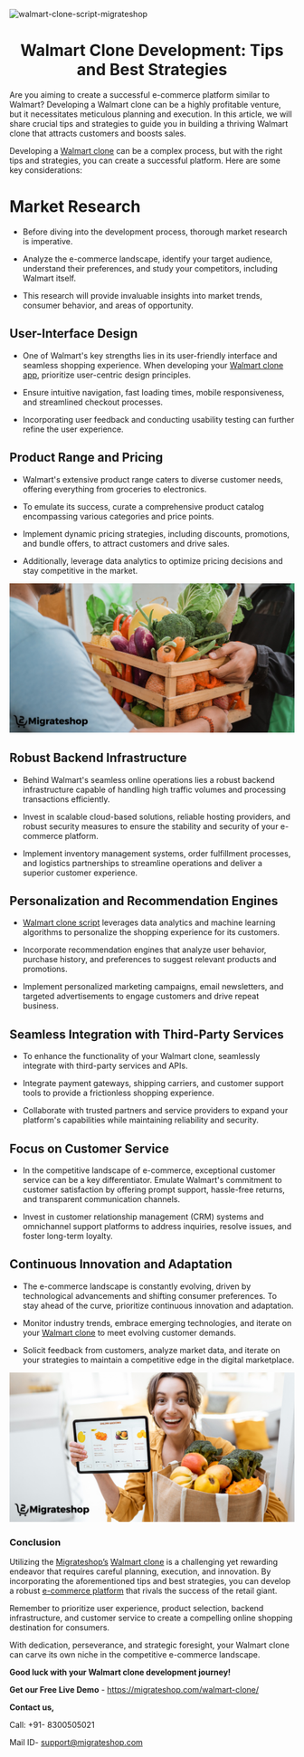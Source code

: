 ![walmart-clone-script-migrateshop](https://github.com/migrateshop/walmart-clone/assets/77200601/6682d262-cb09-4d6a-8f45-93c8e3aa7274)


<h1 align="center"> Walmart Clone Development: Tips and Best Strategies </h1>


Are you aiming to create a successful e-commerce platform similar to Walmart? Developing a Walmart clone can be a highly profitable venture, but it necessitates meticulous planning and execution. In this article, we will share crucial tips and strategies to guide you in building a thriving Walmart clone that attracts customers and boosts sales.

Developing a [Walmart clone](https://migrateshop.com/walmart-clone/) can be a complex process, but with the right tips and strategies, you can create a successful platform. Here are some key considerations:

# Market Research
* Before diving into the development process, thorough market research is imperative. 

* Analyze the e-commerce landscape, identify your target audience, understand their preferences, and study your competitors, including Walmart itself.

* This research will provide invaluable insights into market trends, consumer behavior, and areas of opportunity.

## User-Interface Design
* One of Walmart's key strengths lies in its user-friendly interface and seamless shopping experience. When developing your [Walmart clone app](https://migrateshop.com/walmart-clone/), prioritize user-centric design principles. 

* Ensure intuitive navigation, fast loading times, mobile responsiveness, and streamlined checkout processes. 

* Incorporating user feedback and conducting usability testing can further refine the user experience.

## Product Range and Pricing
* Walmart's extensive product range caters to diverse customer needs, offering everything from groceries to electronics. 

* To emulate its success, curate a comprehensive product catalog encompassing various categories and price points.

* Implement dynamic pricing strategies, including discounts, promotions, and bundle offers, to attract customers and drive sales. 

* Additionally, leverage data analytics to optimize pricing decisions and stay competitive in the market.

<div class="Box-sc-g0xbh4-0 iIZCet"><img alt=“walmartclone.png" src="https://github.com/migrateshop/walmart-clone/blob/main/images/walmart-clone-script.png" data-hpc="true" class="Box-sc-g0xbh4-0 kzRgrI"></div>

## Robust Backend Infrastructure

* Behind Walmart's seamless online operations lies a robust backend infrastructure capable of handling high traffic volumes and processing transactions efficiently. 

* Invest in scalable cloud-based solutions, reliable hosting providers, and robust security measures to ensure the stability and security of your e-commerce platform. 

* Implement inventory management systems, order fulfillment processes, and logistics partnerships to streamline operations and deliver a superior customer experience.

## Personalization and Recommendation Engines
* [Walmart clone script](https://migrateshop.com/walmart-clone/) leverages data analytics and machine learning algorithms to personalize the shopping experience for its customers. 

* Incorporate recommendation engines that analyze user behavior, purchase history, and preferences to suggest relevant products and promotions. 

* Implement personalized marketing campaigns, email newsletters, and targeted advertisements to engage customers and drive repeat business.

## Seamless Integration with Third-Party Services
* To enhance the functionality of your Walmart clone, seamlessly integrate with third-party services and APIs. 

* Integrate payment gateways, shipping carriers, and customer support tools to provide a frictionless shopping experience. 

* Collaborate with trusted partners and service providers to expand your platform's capabilities while maintaining reliability and security.

## Focus on Customer Service
* In the competitive landscape of e-commerce, exceptional customer service can be a key differentiator. 
Emulate Walmart's commitment to customer satisfaction by offering prompt support, hassle-free returns, and transparent communication channels.

 * Invest in customer relationship management (CRM) systems and omnichannel support platforms to address inquiries, resolve issues, and foster long-term loyalty.

## Continuous Innovation and Adaptation
* The e-commerce landscape is constantly evolving, driven by technological advancements and shifting consumer preferences. To stay ahead of the curve, prioritize continuous innovation and adaptation. 

* Monitor industry trends, embrace emerging technologies, and iterate on your [Walmart clone](https://migrateshop.com/walmart-clone/) to meet evolving customer demands. 

* Solicit feedback from customers, analyze market data, and iterate on your strategies to maintain a competitive edge in the digital marketplace.

<div class="Box-sc-g0xbh4-0 iIZCet"><img alt=“walmartclone.png" src="https://github.com/migrateshop/walmart-clone/blob/main/images/walmart-clone.png" data-hpc="true" class="Box-sc-g0xbh4-0 kzRgrI"></div>

### Conclusion
Utilizing the [Migrateshop’s](https://migrateshop.com/) [Walmart clone](https://migrateshop.com/walmart-clone/) is a challenging yet rewarding endeavor that requires careful planning, execution, and innovation. By incorporating the aforementioned tips and best strategies, you can develop a robust [e-commerce platform](https://migrateshop.com/walmart-clone/) that rivals the success of the retail giant. 

Remember to prioritize user experience, product selection, backend infrastructure, and customer service to create a compelling online shopping destination for consumers. 

With dedication, perseverance, and strategic foresight, your Walmart clone can carve its own niche in the competitive e-commerce landscape.


**Good luck with your Walmart clone development journey!**

**Get our Free Live Demo** - https://migrateshop.com/walmart-clone/

**Contact us,**

Call: +91- 8300505021

Mail ID- [support@migrateshop.com](mailto:support@migrateshop.com)
